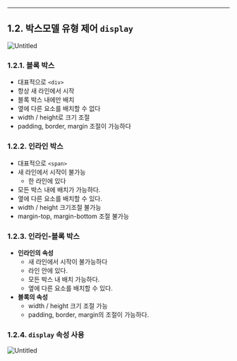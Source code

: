 # 

---

## 1.2. 박스모델 유형 제어 `display`

![Untitled](https://lgh.notion.site/image/https%3A%2F%2Fs3-us-west-2.amazonaws.com%2Fsecure.notion-static.com%2F34de3796-c1cd-4551-8d06-fc3ba3289fea%2FUntitled.png?table=block&id=6cc33ddb-69c6-486e-9672-d6b67f757fc0&spaceId=d2c21b63-4fd7-4cc8-b09a-a59a09d82a76&width=1840&userId=&cache=v2)

### 1.2.1. 블록 박스

- 대표적으로  `<div>`
- 항상 새 라인에서 시작
- 블록 박스 내에만 배치
- 옆에 다른 요소를 배치할 수 없다
- width / height로 크기 조절
- padding, border, margin 조절이 가능하다

### 1.2.2. 인라인 박스

- 대표적으로 `<span>`
- 새 라인에서 시작이 불가능
    - 한 라인에 있다
- 모든 박스 내에 배치가 가능하다.
- 옆에 다른 요소를 배치할 수 있다.
- width / height 크기조절 불가능
- margin-top, margin-bottom 조절 불가능

### 1.2.3. 인라인-블록 박스

- **인라인의 속성**
    - 새 라인에서 시작이 불가능하다
    - 라인 안에 있다.
    - 모든 박스 내 배치 가능하다.
    - 옆에 다른 요소를 배치할 수 있다.
- **블록의 속성**
    - width / height 크기 조절 가능
    - padding, border, margin의 조절이 가능하다.

### 1.2.4. `display` 속성 사용

![Untitled](https://lgh.notion.site/image/https%3A%2F%2Fs3-us-west-2.amazonaws.com%2Fsecure.notion-static.com%2F11a9b3fc-5550-4358-89e1-12c9f0465126%2FUntitled.png?table=block&id=845afb86-f7f7-4aee-86af-ab1d3a03c66f&spaceId=d2c21b63-4fd7-4cc8-b09a-a59a09d82a76&width=1220&userId=&cache=v2)

